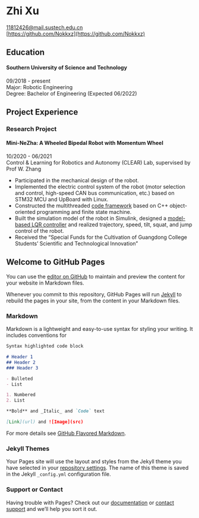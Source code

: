 # Zhi Xu
[11812426@mail.sustech.edu.cn](11812426@mail.sustech.edu.cn)  
[https://github.com/Nokkxz](https://github.com/Nokkxz)  

## Education
#### Southern University of Science and Technology
09/2018 - present  
Major:  Robotic Engineering  
Degree:	Bachelor of Engineering (Expected 06/2022)  

## Project Experience
### Research Project
#### Mini-NeZha: A Wheeled Bipedal Robot with Momentum Wheel
10/2020 - 06/2021  
Control & Learning for Robotics and Autonomy (CLEAR) Lab, supervised by Prof W. Zhang  
* Participated in the mechanical design of the robot.  
* Implemented the electric control system of the robot (motor selection and control, high-speed CAN bus communication, etc.) based on STM32 MCU and UpBoard with Linux.  
* Constructed the multithreaded [code framework](https://github.com/Nokkxz/Mini-Nezha) based on C++ object-oriented programming and finite state machine.  
* Built the simulation model of the robot in Simulink, designed a [model-based LQR controller](https://github.com/Nokkxz/Mini-Nezha-Control) and realized trajectory, speed, tilt, squat, and jump control of the robot.  
* Received the “Special Funds for the Cultivation of Guangdong College Students’ Scientific and Technological Innovation”  


## Welcome to GitHub Pages

You can use the [editor on GitHub](https://github.com/Nokkxz/nokkxz.github.io/edit/main/index.md) to maintain and preview the content for your website in Markdown files.

Whenever you commit to this repository, GitHub Pages will run [Jekyll](https://jekyllrb.com/) to rebuild the pages in your site, from the content in your Markdown files.

### Markdown

Markdown is a lightweight and easy-to-use syntax for styling your writing. It includes conventions for

```markdown
Syntax highlighted code block

# Header 1
## Header 2
### Header 3

- Bulleted
- List

1. Numbered
2. List

**Bold** and _Italic_ and `Code` text

[Link](url) and ![Image](src)
```

For more details see [GitHub Flavored Markdown](https://guides.github.com/features/mastering-markdown/).

### Jekyll Themes

Your Pages site will use the layout and styles from the Jekyll theme you have selected in your [repository settings](https://github.com/Nokkxz/nokkxz.github.io/settings/pages). The name of this theme is saved in the Jekyll `_config.yml` configuration file.

### Support or Contact

Having trouble with Pages? Check out our [documentation](https://docs.github.com/categories/github-pages-basics/) or [contact support](https://support.github.com/contact) and we’ll help you sort it out.
